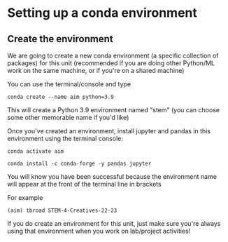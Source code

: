 # Setting up a conda environment 

## Create the environment
We are going to create a new conda environment (a specific collection of packages) for this unit (recommended if you are doing other Python/ML work on the same machine, or if you're on a shared machine)

You can use the terminal/console and type 

``conda create --name aim python=3.9`` 

This will create a Python 3.9 environment named "stem" (you can choose some other memorable name if you'd like)

Once you've created an environment, install jupyter and pandas in this environment using the terminal console:

``conda activate aim``

``conda install -c conda-forge -y pandas jupyter``

You will know you have been successful because the environment name will appear at the front of the terminal line in brackets 

For example

``(aim) tbroad STEM-4-Creatives-22-23``

If you do create an environment for this unit, just make sure you're always using that environment when you work on lab/project activities!


